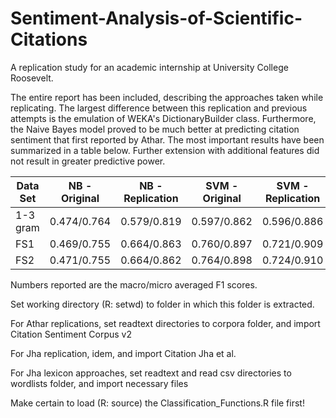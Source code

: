 # Sentiment-Analysis-of-Scientific-Citations
A replication study for an academic internship at University College Roosevelt.

The entire report has been included, describing the approaches taken while replicating. The largest difference between this replication and previous attempts is the emulation of WEKA's DictionaryBuilder class. Furthermore, the Naive Bayes model proved to be much better at predicting citation sentiment that first reported by Athar. The most important results have been summarized in a table below. Further extension with additional features did not result in greater predictive power.


| Data Set  | NB - Original | NB - Replication | SVM - Original | SVM - Replication |
| --- | --- | --- | --- | --- | 
| 1-3 gram  | 0.474/0.764 | 0.579/0.819 | 0.597/0.862 | 0.596/0.886 |
| FS1  | 0.469/0.755  | 0.664/0.863 | 0.760/0.897 | 0.721/0.909 |
| FS2  | 0.471/0.755  | 0.664/0.862 | 0.764/0.898 | 0.724/0.910 |

Numbers reported are the macro/micro averaged F1 scores.


Set working directory (R: setwd) to folder in which this folder is extracted.

For Athar replications, set readtext directories to corpora folder, and import Citation Sentiment Corpus v2

For Jha replication, idem, and import Citation Jha et al.

For Jha lexicon approaches, set readtext and read csv directories to wordlists folder, and import necessary files

Make certain to load (R: source) the Classification_Functions.R file first!
